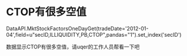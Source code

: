# CTOP有很多空值

DataAPI.MktStockFactorsOneDayGet(tradeDate='2012-01-04',field=u"secID,ILLIQUIDITY,PB,CTOP",pandas="1").set_index('secID')

数据显示CTOP有很多空值，请uqer的工作人员帮看一下吧